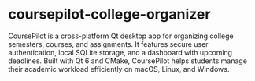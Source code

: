 # coursepilot-college-organizer
CoursePilot is a cross-platform Qt desktop app for organizing college semesters, courses, and assignments. It features secure user authentication, local SQLite storage, and a dashboard with upcoming deadlines. Built with Qt 6 and CMake, CoursePilot helps students manage their academic workload efficiently on macOS, Linux, and Windows.
